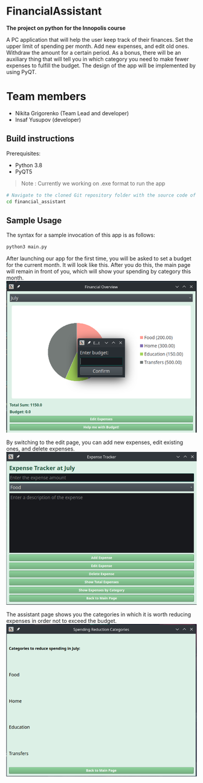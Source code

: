 # FinancialAssistant
   **The project on python for the Innopolis course**

A PC application that will help the user keep track of their finances. Set the upper limit of spending per month. Add new expenses, and edit old ones. Withdraw the amount for a certain period. As a bonus, there will be an auxiliary thing that will tell you in which category you need to make fewer expenses to fulfill the budget. The design of the app will be implemented by using PyQT.

# Team members

- Nikita Grigorenko (Team Lead and developer)
- Insaf Yusupov (developer)

## Build instructions

Prerequisites:
- Python 3.8
- PyQT5

> Note : Currently we working on .exe format to run the app

```bash
# Navigate to the cloned Git repository folder with the source code of our tool
cd financial_assistant
```

## Sample Usage

The syntax for a sample invocation of this app is as follows:

```bash
python3 main.py
```

After launching our app for the first time, you will be asked to set a budget for the current month. It will look like this.
After you do this, the main page will remain in front of you, which will show your spending by category this month.
![alt text](https://github.com/NikitaGrigorenko/FinancialAssistant/blob/main/assets/1.png)

By switching to the edit page, you can add new expenses, edit existing ones, and delete expenses.
![alt text](https://github.com/NikitaGrigorenko/FinancialAssistant/blob/main/assets/2.png)

The assistant page shows you the categories in which it is worth reducing expenses in order not to exceed the budget.
![alt text](https://github.com/NikitaGrigorenko/FinancialAssistant/blob/main/assets/3.png)
